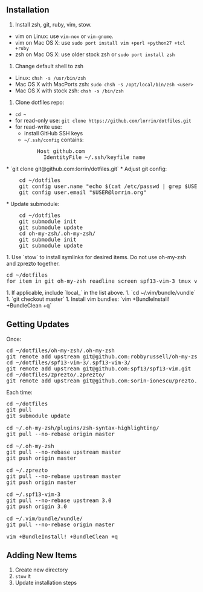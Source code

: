 Installation
------------
1. Install zsh, git, ruby, vim, stow.
  * vim on Linux: use `vim-nox` or `vim-gnome`.
  * vim on Mac OS X: use `sudo port install vim +perl +python27 +tcl +ruby`
  * zsh on Mac OS X: use older stock zsh or `sudo port install zsh`
1. Change default shell to zsh
  * Linux: `chsh -s /usr/bin/zsh`
  * Mac OS X with MacPorts zsh: `sudo chsh -s /opt/local/bin/zsh <user>`
  * Mac OS X with stock zsh: `chsh -s /bin/zsh`
1. Clone dotfiles repo:
  * `cd ~`
  * for read-only use: `git clone https://github.com/lorrin/dotfiles.git`
  * for read-write use:
      * install GitHub SSH keys
      * `~/.ssh/config` contains:
        <pre>
            Host github.com
              IdentityFile ~/.ssh/keyfile_name
</pre>
      * `git clone git@github.com:lorrin/dotfiles.git`
      * Adjust git config:
       <pre>
    cd ~/dotfiles
    git config user.name "echo $(cat /etc/passwd | grep $USER | cut -d: -f 5 | cut -d, -f1)"
    git config user.email "$USER@lorrin.org"
</pre>
  * Update submodule:
    <pre>
    cd ~/dotfiles
    git submodule init
    git submodule update
    cd oh-my-zsh/.oh-my-zsh/
    git submodule init
    git submodule update
</pre>
1. Use `stow` to install symlinks for desired items. Do not use oh-my-zsh and zprezto together.
  <pre>
cd ~/dotfiles
for item in git oh-my-zsh readline screen spf13-vim-3 tmux vim; do stow $item; done;
</pre>
1. If applicable, include `local_<hostname>` in the list above.
1. `cd ~/.vim/bundle/vundle`
1. `git checkout master`
1. Install vim bundles: `vim +BundleInstall! +BundleClean +q`

Getting Updates
-------
Once:
<pre>
cd ~/dotfiles/oh-my-zsh/.oh-my-zsh
git remote add upstream git@github.com:robbyrussell/oh-my-zsh.git
cd ~/dotfiles/spf13-vim-3/.spf13-vim-3/
git remote add upstream git@github.com:spf13/spf13-vim.git
cd ~/dotfiles/zprezto/.zprezto/
git remote add upstream git@github.com:sorin-ionescu/prezto.git
</pre>

Each time:
<pre>
cd ~/dotfiles
git pull
git submodule update

cd ~/.oh-my-zsh/plugins/zsh-syntax-highlighting/
git pull --no-rebase origin master

cd ~/.oh-my-zsh
git pull --no-rebase upstream master
git push origin master

cd ~/.zprezto
git pull --no-rebase upstream master
git push origin master

cd ~/.spf13-vim-3
git pull --no-rebase upstream 3.0
git push origin 3.0

cd ~/.vim/bundle/vundle/
git pull --no-rebase origin master

vim +BundleInstall! +BundleClean +q
</pre>

Adding New Items
-------
1. Create new directory
2. `stow` it
3. Update installation steps
